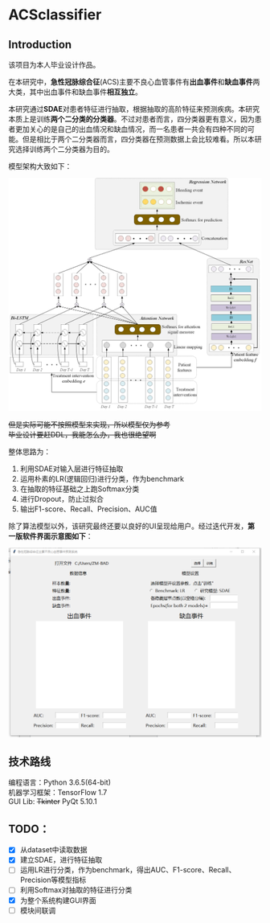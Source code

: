# ACSclassifier

## Introduction
该项目为本人毕业设计作品。

在本研究中，**急性冠脉综合征**(ACS)主要不良心血管事件有**出血事件**和**缺血事件**两大类，其中出血事件和缺血事件**相互独立**。

本研究通过**SDAE**对患者特征进行抽取，根据抽取的高阶特征来预测疾病。本研究本质上是训练**两个二分类的分类器**。不过对患者而言，四分类器更有意义，因为患者更加关心的是自己的出血情况和缺血情况，而一名患者一共会有四种不同的可能。但是相比于两个二分类器而言，四分类器在预测数据上会比较难看。所以本研究选择训练两个二分类器为目的。

模型架构大致如下：

![](https://raw.githubusercontent.com/ZM-BAD/ACSclassifier/master/res/docs/new_model.png)


~~但是实际可能不按照模型来实现，所以模型仅为参考~~  
~~毕业设计要赶DDL，我能怎么办，我也很绝望啊~~  

整体思路为：  
1. 利用SDAE对输入层进行特征抽取
2. 运用朴素的LR(逻辑回归)进行分类，作为benchmark
3. 在抽取的特征基础之上跑Softmax分类
4. 进行Dropout，防止过拟合
5. 输出F1-score、Recall、Precision、AUC值


除了算法模型以外，该研究最终还要以良好的UI呈现给用户。经过迭代开发，**第一版软件界面示意图如下**：

![](https://raw.githubusercontent.com/ZM-BAD/ACSclassifier/master/res/docs/panel.png)

## 技术路线
编程语言：Python 3.6.5(64-bit)  
机器学习框架：TensorFlow 1.7  
GUI Lib: ~~Tkinter~~ PyQt 5.10.1

## TODO：

- [x] 从dataset中读取数据
- [x] 建立SDAE，进行特征抽取
- [ ] 运用LR进行分类，作为benchmark，得出AUC、F1-score、Recall、Precision等模型指标
- [ ] 利用Softmax对抽取的特征进行分类
- [x] 为整个系统构建GUI界面
- [ ] 模块间联调
